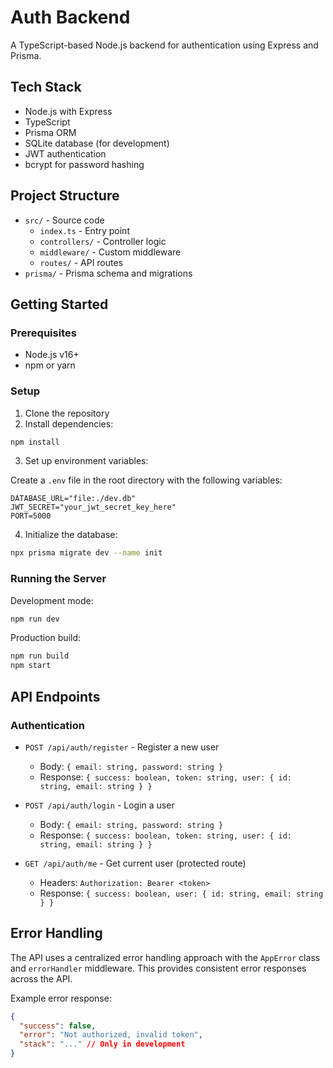 # Auth Backend

A TypeScript-based Node.js backend for authentication using Express and Prisma.

## Tech Stack

- Node.js with Express
- TypeScript
- Prisma ORM
- SQLite database (for development)
- JWT authentication
- bcrypt for password hashing

## Project Structure

- `src/` - Source code
  - `index.ts` - Entry point
  - `controllers/` - Controller logic
  - `middleware/` - Custom middleware
  - `routes/` - API routes
- `prisma/` - Prisma schema and migrations

## Getting Started

### Prerequisites

- Node.js v16+
- npm or yarn

### Setup

1. Clone the repository
2. Install dependencies:

```bash
npm install
```

3. Set up environment variables:

Create a `.env` file in the root directory with the following variables:

```
DATABASE_URL="file:./dev.db"
JWT_SECRET="your_jwt_secret_key_here"
PORT=5000
```

4. Initialize the database:

```bash
npx prisma migrate dev --name init
```

### Running the Server

Development mode:

```bash
npm run dev
```

Production build:

```bash
npm run build
npm start
```

## API Endpoints

### Authentication

- `POST /api/auth/register` - Register a new user
  - Body: `{ email: string, password: string }`
  - Response: `{ success: boolean, token: string, user: { id: string, email: string } }`

- `POST /api/auth/login` - Login a user
  - Body: `{ email: string, password: string }`
  - Response: `{ success: boolean, token: string, user: { id: string, email: string } }`

- `GET /api/auth/me` - Get current user (protected route)
  - Headers: `Authorization: Bearer <token>`
  - Response: `{ success: boolean, user: { id: string, email: string } }`

## Error Handling

The API uses a centralized error handling approach with the `AppError` class and `errorHandler` middleware. This provides consistent error responses across the API.

Example error response:

```json
{
  "success": false,
  "error": "Not authorized, invalid token",
  "stack": "..." // Only in development
}
```